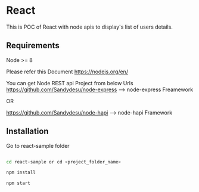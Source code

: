 # React
This is POC of React with node apis to display's list of users details.

## Requirements
Node >= 8

Please refer this Document https://nodejs.org/en/

You can get Node REST api Project from below Urls
https://github.com/Sandydesu/node-express  --> node-express Freamework

OR

https://github.com/Sandydesu/node-hapi   --> node-hapi Framework




## Installation
Go to react-sample folder

```bash

cd react-sample or cd <project_folder_name>

npm install

npm start

```

